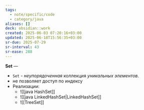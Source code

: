 ```yaml
---
tags:
  - note/specific/code
  - category/java
aliases: []
deck: obsidian::work
created: 2025-06-03 07:20:16+03:00
updated: 2025-06-18T15:56:35+03:00
sr-due: 2025-07-29
sr-interval: 43
sr-ease: 288
---
```


**Set**
—
- `Set` - *неупорядоченная* коллекция *уникальных элементов*.
- не позволяет доступ по индексу
- Реализации:
	- ![[java HashSet]]
	- ![[java LinkedHashSet|LinkedHashSet]]
	- ![[TreeSet]]
